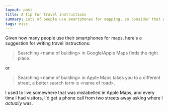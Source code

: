 ```yaml
---
layout: post
title: A tip for travel instructions
summary: Lots of people use smartphones for mapping, so consider that when writing travel advice.
tags: misc
---
```


Given how many people use their smartphones for maps, here's a suggestion for writing travel instructions:

> Searching &lt;name of building&gt; in Google/Apple Maps finds the right place.

or

> Searching &lt;name of building&gt; in Apple Maps takes you to a different street, a better search term is &lt;name of road&gt;.

I used to live somewhere that was mislabelled in Apple Maps, and every time I had visitors, I'd get a phone call from two streets away asking where I *actually* was.
